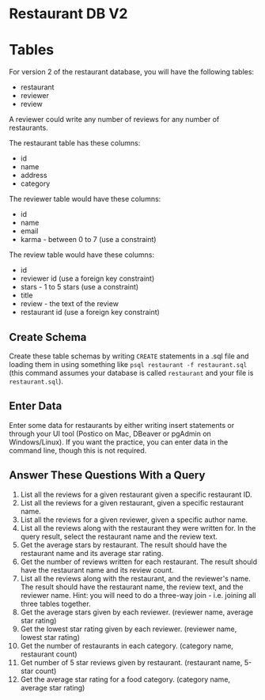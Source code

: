 # Restaurant DB V2
# Tables
For version 2 of the restaurant database, you will have the following tables:

* restaurant
* reviewer
* review

A reviewer could write any number of reviews for any number of restaurants.

The restaurant table has these columns:

* id
* name
* address
* category

The reviewer table would have these columns:

* id
* name
* email
* karma - between 0 to 7 (use a constraint)

The review table would have these columns:

* id
* reviewer id (use a foreign key constraint)
* stars - 1 to 5 stars (use a constraint)
* title
* review - the text of the review
* restaurant id (use a foreign key constraint)

## Create Schema
Create these table schemas by writing `CREATE` statements in a .sql file and loading them in using something like `psql restaurant -f restaurant.sql` (this command assumes your database is called `restaurant` and your file is `restaurant.sql`).

## Enter Data
Enter some data for restaurants by either writing insert statements or through your UI tool (Postico on Mac, DBeaver or pgAdmin on Windows/Linux). If you want the practice, you can enter data in the command line, though this is not required.

## Answer These Questions With a Query
1. List all the reviews for a given restaurant given a specific restaurant ID.
1. List all the reviews for a given restaurant, given a specific restaurant name.
1. List all the reviews for a given reviewer, given a specific author name.
1. List all the reviews along with the restaurant they were written for. In the query result, select the restaurant name and the review text.
1. Get the average stars by restaurant. The result should have the restaurant name and its average star rating.
1. Get the number of reviews written for each restaurant. The result should have the restaurant name and its review count.
1. List all the reviews along with the restaurant, and the reviewer's name. The result should have the restaurant name, the review text, and the reviewer name. Hint: you will need to do a three-way join - i.e. joining all three tables together.
1. Get the average stars given by each reviewer. (reviewer name, average star rating)
1. Get the lowest star rating given by each reviewer. (reviewer name, lowest star rating)
1. Get the number of restaurants in each category. (category name, restaurant count)
1. Get number of 5 star reviews given by restaurant. (restaurant name, 5-star count)
1. Get the average star rating for a food category. (category name, average star rating)